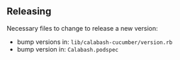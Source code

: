 ## Releasing

Necessary files to change to release a new version:
- bump versions in: `lib/calabash-cucumber/version.rb`
- bump version in: `Calabash.podspec`
